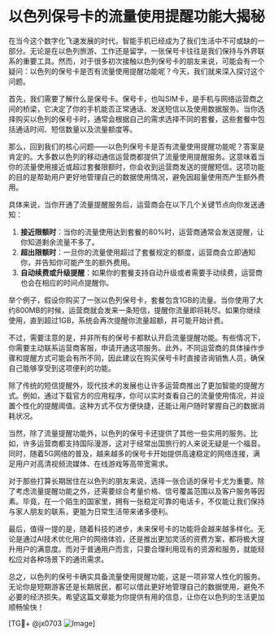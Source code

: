 # 以色列保号卡的流量使用提醒功能大揭秘

在当今这个数字化飞速发展的时代，智能手机已经成为了我们生活中不可或缺的一部分。无论是在以色列旅游、工作还是留学，一张保号卡往往是我们保持与外界联系的重要工具。然而，对于很多初次接触以色列保号卡的朋友来说，可能会有一个疑问：以色列的保号卡是否有流量使用提醒功能呢？今天，我们就来深入探讨这个问题。

首先，我们需要了解什么是保号卡。保号卡，也叫SIM卡，是手机与网络运营商之间的桥梁，它决定了你的手机能否正常通话、发送短信以及使用数据服务。当你选择购买以色列的保号卡时，通常会根据自己的需求选择不同的套餐，这些套餐中包括通话时间、短信数量以及流量额度等。

那么，回到我们的核心问题——以色列保号卡是否有流量使用提醒功能呢？答案是肯定的。大多数以色列的移动通信运营商都提供了流量使用提醒服务。这意味着当你的流量使用接近或超过套餐限额时，你会收到运营商发送的提醒短信。这项功能的目的是帮助用户更好地管理自己的数据使用情况，避免因超量使用而产生额外费用。

具体来说，当你开通了流量提醒服务后，运营商会在以下几个关键节点向你发送通知：

1. **接近限额时**：当你的流量使用达到套餐的80%时，运营商通常会发送提醒，让你知道剩余流量不多了。
2. **超出限额时**：一旦你的流量使用超过了套餐规定的额度，运营商会立即通知你，并告知你可能产生的额外费用。
3. **自动续费或升级提醒**：如果你的套餐支持自动升级或者需要手动续费，运营商也会在相应的时间点提醒你。

举个例子，假设你购买了一张以色列保号卡，套餐包含1GB的流量。当你使用了大约800MB的时候，运营商就会发来一条短信，提醒你流量即将耗尽。如果你继续使用，直到超过1GB，系统会再次提醒你流量超额，并可能开始计费。

不过，需要注意的是，并非所有的保号卡都默认开启流量提醒功能。有些情况下，你需要主动联系运营商客服，申请开通这项服务。此外，不同运营商的具体操作步骤和提醒方式可能会有所不同，因此建议在购买保号卡时直接咨询销售人员，确保自己能够享受到这项便利的功能。

除了传统的短信提醒外，现代技术的发展也让许多运营商推出了更加智能的提醒方式。例如，通过下载官方的应用程序，你可以实时查看自己的流量使用情况，并设置个性化的提醒阈值。这种方式不仅方便快捷，还能让用户随时掌握自己的数据消耗状况。

当然，除了流量提醒功能外，以色列的保号卡还提供了其他一些实用的服务。比如，许多运营商都支持国际漫游，这对于经常出国旅行的人来说无疑是一个福音。同时，随着5G网络的普及，越来越多的保号卡开始提供高速稳定的网络连接，满足用户对高清视频流媒体、在线游戏等高带宽需求。

对于那些打算长期居住在以色列的朋友来说，选择一张合适的保号卡尤为重要。除了考虑流量提醒功能之外，还需要综合考量价格、信号覆盖范围以及客户服务等因素。毕竟，在一个陌生的国家里，拥有一张稳定可靠的电话卡，不仅能让我们保持与家人朋友的联系，更能为日常生活带来诸多便利。

最后，值得一提的是，随着科技的进步，未来保号卡的功能将会越来越多样化。无论是通过AI技术优化用户的网络体验，还是推出更加灵活的资费方案，都将极大提升用户的满意度。而对于普通用户而言，只要合理利用现有的资源和服务，就能轻松应对各种场景下的通讯需求。

总之，以色列的保号卡确实具备流量使用提醒功能，这是一项非常人性化的服务。无论你是短期游客还是长期居民，都可以借此更好地管理自己的数据使用，避免不必要的经济损失。希望这篇文章能为你提供有用的信息，让你在以色列的生活更加顺畅愉快！

[TG💪+ @jx0703 ![Image](https://github.com/user-attachments/assets/dbca1d08-cadb-493c-b0ec-ad6f7a83f270)]